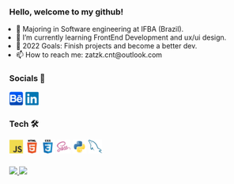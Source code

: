 <img align="left" width="10" height="550" src ="https://i.imgur.com/mIOESEE.gif"/>


<div align="right">
  
  <h3 align="left"> Hello, welcome to my github! </h3>
  <ul align="left">
    <li> 🔭 Majoring in Software engineering at IFBA (Brazil). </li>
    <li> 🌱 I’m currently learning FrontEnd Development and ux/ui design. </li>
    <li> 💬 2022 Goals: Finish projects and become a better dev. </li>
    <li> 📫 How to reach me: zatzk.cnt@outlook.com </li>
  </ul>
</div>


### Socials 🍕 


<a href = "https://www.behance.net/zatzk"><img width="28px" src="https://github.com/devicons/devicon/blob/master/icons/behance/behance-original.svg" target="_blank"></a>
<a href="https://www.linkedin.com/in/zatzk/" target="_blank"><img width="28px" src="https://github.com/devicons/devicon/blob/master/icons/linkedin/linkedin-original.svg" target="_blank"></a>
  

<div>  
  
### Tech 🛠
  
  <div style="display: inline-block" style="color:DodgerBlue">
    <img align="justify" alt="zatzk-Js" width="28px" src="https://github.com/devicons/devicon/blob/master/icons/javascript/javascript-original.svg">
    <img align="justify" alt="zatzk-HTML" width="28px" src="https://github.com/devicons/devicon/blob/master/icons/html5/html5-original-wordmark.svg">
    <img align="justify" alt="zatzk-CSS" width="28px" src="https://github.com/devicons/devicon/blob/master/icons/css3/css3-original-wordmark.svg">
    <img align="justify" alt="zatzk-sasscss" width="28px" src="https://github.com/devicons/devicon/blob/master/icons/sass/sass-original.svg">
    <img align="justify" alt="zatzk-Python" width="28px" src="https://github.com/devicons/devicon/blob/master/icons/python/python-original.svg">
    <img align="justify" alt="zatzk-mysql" width="28px" src="https://github.com/devicons/devicon/blob/master/icons/mysql/mysql-original.svg">
  </div>
</div>

###

<div align="left">
  <a href="https://github.com/zatzk">
  <img height="140em" src="https://github-readme-stats.vercel.app/api?username=zatzk&show_icons=true&theme=merko&include_all_commits=true&count_private=true"/>
  <img height="140em" src="https://github-readme-stats.vercel.app/api/top-langs/?username=zatzk&layout=compact&langs_count=7&theme=merko"/>
</div>


  
  
  <!--
##
 
![Snake animation](https://github.com/zatzk/zatzk/blob/output/github-contribution-grid-snake.svg)

 ##
 
 <img src="https://komarev.com/ghpvc/?username=zatzk&label=Profile%20views&color=ce9927&style=flat" alt="zatzk" /> </p>
-->
